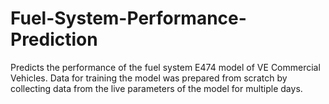 # Fuel-System-Performance-Prediction
Predicts the performance of the fuel system E474 model of VE Commercial Vehicles. Data for training the model was prepared from scratch by collecting data from the live parameters of the model for multiple days.
